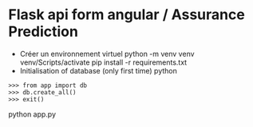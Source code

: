 # Flask api form angular / Assurance Prediction

* Créer un environnement virtuel
python -m venv venv
venv/Scripts/activate
pip install -r requirements.txt
* Initialisation of database (only first time)
python
```
>>> from app import db
>>> db.create_all()
>>> exit()
```
python app.py

